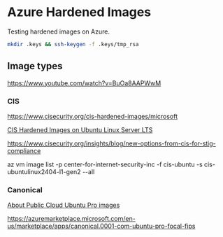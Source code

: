 # Azure Hardened Images

Testing hardened images on Azure.

```sh
mkdir .keys && ssh-keygen -f .keys/tmp_rsa
```

## Image types

https://www.youtube.com/watch?v=BuOa8AAPWwM

### CIS

https://www.cisecurity.org/cis-hardened-images/microsoft

[CIS Hardened Images on Ubuntu Linux Server LTS](https://azuremarketplace.microsoft.com/en-us/marketplace/apps/center-for-internet-security-inc.cis-ubuntu?tab=Overview)

https://www.cisecurity.org/insights/blog/new-options-from-cis-for-stig-compliance


az vm image list -p center-for-internet-security-inc -f cis-ubuntu -s cis-ubuntulinux2404-l1-gen2 --all


### Canonical

[About Public Cloud Ubuntu Pro images](https://canonical-ubuntu-pro-client.readthedocs-hosted.com/en/v29/explanations/what_are_ubuntu_pro_cloud_instances.html)

https://azuremarketplace.microsoft.com/en-us/marketplace/apps/canonical.0001-com-ubuntu-pro-focal-fips

